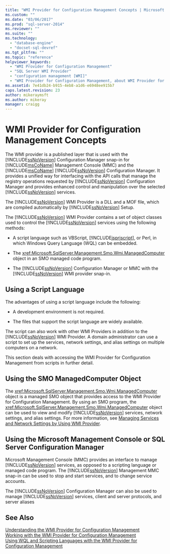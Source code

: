 ```yaml
---
title: "WMI Provider for Configuration Management Concepts | Microsoft Docs"
ms.custom: ""
ms.date: "03/06/2017"
ms.prod: "sql-server-2014"
ms.reviewer: ""
ms.suite: ""
ms.technology: 
  - "database-engine"
  - "docset-sql-devref"
ms.tgt_pltfrm: ""
ms.topic: "reference"
helpviewer_keywords: 
  - "WMI Provider for Configuration Management"
  - "SQL Server WMI Provider"
  - "configuration management [WMI]"
  - "WMI Provider for Configuration Management, about WMI Provider for Configuration Management"
ms.assetid: 7e41db24-b915-4eb8-a1d6-e6948ee915b7
caps.latest.revision: 23
author: mikeraymsft
ms.author: mikeray
manager: craigg
---
```

# WMI Provider for Configuration Management Concepts
  The WMI provider is a published layer that is used with the [!INCLUDE[ssNoVersion](../../includes/ssnoversion-md.md)] Configuration Manager snap-in for [!INCLUDE[msCoName](../../includes/msconame-md.md)] Management Console (MMC) and the [!INCLUDE[msCoName](../../includes/msconame-md.md)] [!INCLUDE[ssNoVersion](../../includes/ssnoversion-md.md)] Configuration Manager. It provides a unified way for interfacing with the API calls that manage the registry operations requested by [!INCLUDE[ssNoVersion](../../includes/ssnoversion-md.md)] Configuration Manager and provides enhanced control and manipulation over the selected [!INCLUDE[ssNoVersion](../../includes/ssnoversion-md.md)] services.  
  
 The [!INCLUDE[ssNoVersion](../../includes/ssnoversion-md.md)] WMI Provider is a DLL and a MOF file, which are compiled automatically by [!INCLUDE[ssNoVersion](../../includes/ssnoversion-md.md)] Setup.  
  
 The [!INCLUDE[ssNoVersion](../../includes/ssnoversion-md.md)] WMI Provider contains a set of object classes used to control the [!INCLUDE[ssNoVersion](../../includes/ssnoversion-md.md)] services using the following methods:  
  
-   A script language such as VBScript, [!INCLUDE[jsprjscript](../../includes/jsprjscript-md.md)], or Perl, in which Windows Query Language (WQL) can be embedded.  
  
-   The <xref:Microsoft.SqlServer.Management.Smo.Wmi.ManagedComputer> object in an SMO managed code program.  
  
-   The [!INCLUDE[ssNoVersion](../../includes/ssnoversion-md.md)] Configuration Manager or MMC with the [!INCLUDE[ssNoVersion](../../includes/ssnoversion-md.md)] WMI provider snap-in.  
  
## Using a Script Language  
 The advantages of using a script language include the following:  
  
-   A development environment is not required.  
  
-   The files that support the script language are widely available.  
  
 The script can also work with other WMI Providers in addition to the [!INCLUDE[ssNoVersion](../../includes/ssnoversion-md.md)] WMI Provider. A domain administrator can use a script to set up the services, network settings, and alias settings on multiple computers on a network.  
  
 This section deals with accessing the WMI Provider for Configuration Management from scripts in further detail.  
  
## Using the SMO ManagedComputer Object  
 The <xref:Microsoft.SqlServer.Management.Smo.Wmi.ManagedComputer> object is a managed SMO object that provides access to the WMI Provider for Configuration Management. By using an SMO program, the <xref:Microsoft.SqlServer.Management.Smo.Wmi.ManagedComputer> object can be used to view and modify [!INCLUDE[ssNoVersion](../../includes/ssnoversion-md.md)] services, network settings, and alias settings. For more information, see [Managing Services and Network Settings by Using WMI Provider](../server-management-objects-smo/tasks/managing-services-and-network-settings-by-using-wmi-provider.md).  
  
## Using the Microsoft Management Console or SQL Server Configuration Manager  
 Microsoft Management Console (MMC) provides an interface to manage [!INCLUDE[ssNoVersion](../../includes/ssnoversion-md.md)] services, as opposed to a scripting language or managed code program. The [!INCLUDE[ssNoVersion](../../includes/ssnoversion-md.md)] Management MMC snap-in can be used to stop and start services, and to change service accounts.  
  
 The [!INCLUDE[ssNoVersion](../../includes/ssnoversion-md.md)] Configuration Manager can also be used to manage [!INCLUDE[ssNoVersion](../../includes/ssnoversion-md.md)] services, client and server protocols, and server aliases  
  
## See Also  
 [Understanding the WMI Provider for Configuration Management](understanding-the-wmi-provider-for-configuration-management.md)   
 [Working with the WMI Provider for Configuration Management](working-with-the-wmi-provider-for-configuration-management.md)   
 [Using WQL and Scripting Languages with the WMI Provider for Configuration Management](using-wql-and-scripting-languages-with-the-wmi-provider.md)  
  
  
